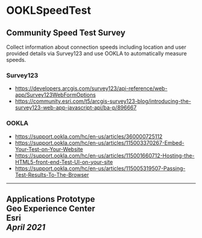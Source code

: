 # OOKLSpeedTest

## Community Speed Test Survey
Collect information about connection speeds including location and user provided details via Survey123 and use OOKLA to automatically measure speeds.   


### Survey123
- https://developers.arcgis.com/survey123/api-reference/web-app/Survey123WebFormOptions
- https://community.esri.com/t5/arcgis-survey123-blog/introducing-the-survey123-web-app-javascript-api/ba-p/896667

### OOKLA
- https://support.ookla.com/hc/en-us/articles/360000725112
- https://support.ookla.com/hc/en-us/articles/115003370267-Embed-Your-Test-on-Your-Website
- https://support.ookla.com/hc/en-us/articles/115001660712-Hosting-the-HTML5-front-end-Test-UI-on-your-site
- https://support.ookla.com/hc/en-us/articles/115005319507-Passing-Test-Results-To-The-Browser


---
   Applications Prototype\
   Geo Experience Center\
   Esri\
   _April 2021_
---


